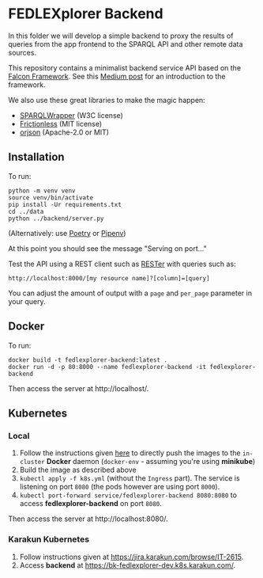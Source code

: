 # FEDLEXplorer Backend

In this folder we will develop a simple backend to proxy the results of queries from the app frontend to the SPARQL API and other remote data sources.

This repository contains a minimalist backend service API based on the [Falcon Framework](http://falconframework.org/). See this [Medium post](https://lynn-kwong.medium.com/build-apis-with-falcon-in-python-all-essentials-you-need-9e2c2a5e1759) for an introduction to the framework.

We also use these great libraries to make the magic happen:

- [SPARQLWrapper](https://pypi.org/project/SPARQLWrapper/) (W3C license)
- [Frictionless](https://pypi.org/project/frictionless/) (MIT license)
- [orjson](https://pypi.org/project/orjson/) (Apache-2.0 or MIT)

## Installation

To run:

```
python -m venv venv
source venv/bin/activate
pip install -Ur requirements.txt
cd ../data
python ../backend/server.py
```

(Alternatively: use [Poetry](https://python-poetry.org/docs/) or [Pipenv](https://pipenv.pypa.io/en/latest/))

At this point you should see the message "Serving on port..."

Test the API using a REST client such as [RESTer](https://github.com/frigus02/RESTer) with queries such as:

`http://localhost:8000/[my resource name]?[column]=[query]`

You can adjust the amount of output with a `page` and `per_page` parameter in your query.

## Docker

To run:

```
docker build -t fedlexplorer-backend:latest .
docker run -d -p 80:8000 --name fedlexplorer-backend -it fedlexplorer-backend
```

Then access the server at http://localhost/.

## Kubernetes

### Local

1. Follow the instructions given [here](https://minikube.sigs.k8s.io/docs/handbook/pushing/#1-pushing-directly-to-the-in-cluster-docker-daemon-docker-env) to directly push the images to the `in-cluster` **Docker** daemon (`docker-env` - assuming you're using **minikube**)
1. Build the image as described above
1. `kubectl apply -f k8s.yml` (without the `Ingress` part). The service is listening on port `8080` (the pods however are using port `8000`).
1. `kubectl port-forward service/fedlexplorer-backend 8080:8080` to access **fedlexplorer-backend** on port `8080`.

Then access the server at http://localhost:8080/.

### Karakun Kubernetes

1. Follow instructions given at https://jira.karakun.com/browse/IT-2615.
1. Access **backend** at https://bk-fedlexplorer-dev.k8s.karakun.com/.
